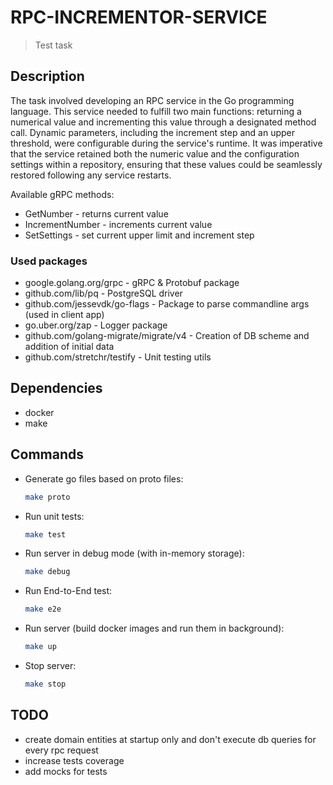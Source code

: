 # RPC-INCREMENTOR-SERVICE

> Test task 

## Description

The task involved developing an RPC service in the Go programming language. This service needed to fulfill two main functions: returning a numerical value and incrementing this value through a designated method call. Dynamic parameters, including the increment step and an upper threshold, were configurable during the service's runtime. It was imperative that the service retained both the numeric value and the configuration settings within a repository, ensuring that these values could be seamlessly restored following any service restarts.

Available gRPC methods:

* GetNumber - returns current value
* IncrementNumber - increments current value
* SetSettings - set current upper limit and increment step

### Used packages

* google.golang.org/grpc - gRPC & Protobuf package
* github.com/lib/pq - PostgreSQL driver
* github.com/jessevdk/go-flags - Package to parse commandline args (used in client app)
* go.uber.org/zap - Logger package
* github.com/golang-migrate/migrate/v4 - Creation of DB scheme and addition of initial data 
* github.com/stretchr/testify - Unit testing utils

## Dependencies

* docker
* make

## Commands

- Generate go files based on proto files:

    ```bash
    make proto
    ```
- Run unit tests:

    ```bash
    make test
    ```

- Run server in debug mode (with in-memory storage):

    ```bash
    make debug
    ```

- Run End-to-End test:

    ```bash
    make e2e
    ```

- Run server (build docker images and run them in background):

    ```bash
    make up
    ```

- Stop server:

    ```bash
    make stop
    ```

## TODO

* create domain entities at startup only and don't execute db queries for every rpc request
* increase tests coverage
* add mocks for tests